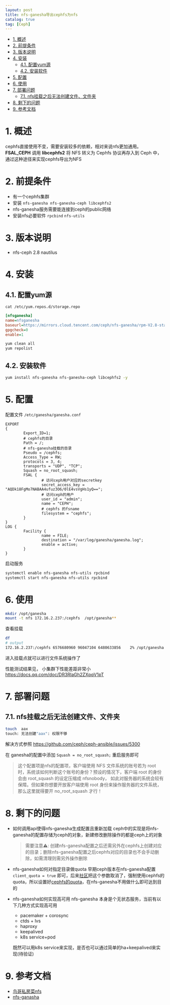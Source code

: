 ```yaml
---
layout: post
title: nfs-ganesha导出cephfs为nfs
catalog: true
tag: [Ceph]
---
```


<!-- TOC -->

- [1. 概述](#1-概述)
- [2. 前提条件](#2-前提条件)
- [3. 版本说明](#3-版本说明)
- [4. 安装](#4-安装)
  - [4.1. 配置yum源](#41-配置yum源)
  - [4.2. 安装软件](#42-安装软件)
- [5. 配置](#5-配置)
- [6. 使用](#6-使用)
- [7. 部署问题](#7-部署问题)
  - [7.1. nfs挂载之后无法创建文件、文件夹](#71-nfs挂载之后无法创建文件文件夹)
- [8. 剩下的问题](#8-剩下的问题)
- [9. 参考文档](#9-参考文档)

<!-- /TOC -->
# 1. 概述

cephfs直接使用不变，需要安装较多的依赖，相对来说nfs更加通用。
**FSAL_CEPH** 调用 **libcephfs2** 将 NFS 转义为 Cephfs 协议再存入到 Ceph 中，通过这种途径来实现cephfs导出为NFS

# 2. 前提条件

- 有一个cephfs集群
- 安装 `nfs-ganesha nfs-ganesha-ceph libcephfs2`
- nfs-ganesha服务需要能连接到ceph的public网络
- 安装nfs必要软件 `rpcbind` `nfs-utils`

# 3. 版本说明

- nfs-ceph 2.8 nautilus

# 4. 安装

## 4.1. 配置yum源

`cat /etc/yum.repos.d/storage.repo`

```ini
[nfsganesha]
name=nfsganesha
baseurl=https://mirrors.cloud.tencent.com/ceph/nfs-ganesha/rpm-V2.8-stable/nautilus/x86_64/
gpgcheck=0
enable=1
```

```bash
yum clean all
yum repolist
```

## 4.2. 安装软件

```bash
yum install nfs-ganesha nfs-ganesha-ceph libcephfs2 -y
```

# 5. 配置

配置文件 `/etc/ganesha/ganesha.conf`

```
EXPORT
{
        Export_ID=1;
        # cephfs的目录
        Path = /;
        # nfs-ganesha挂载的目录
        Pseudo = /cephfs;
        Access_Type = RW;
        protocols = 3, 4;
        transports = "UDP", "TCP";
        Squash = no_root_squash;
        FSAL {
                # 访问ceph用户对应的secretkey  
                secret_access_key = "AQDk18FgMo7NABAA4ufuz3O6/0lE4vsVgHs1yQ==";  
                # 访问ceph的用户  
                user_id = "admin";  
                name = "CEPH";  
                # cephfs 的fsname  
                filesystem = "cephfs";  
        }        
}
LOG {                         
        Facility {
                name = FILE;  
                destination = "/var/log/ganesha/ganesha.log";  
                enable = active;  
        }
}
```

启动服务

```bash
systemctl enable nfs-ganesha nfs-utils rpcbind 
systemctl start nfs-ganesha nfs-utils rpcbind
```

# 6. 使用

```bash
mkdir /opt/ganesha
mount -t nfs 172.16.2.237:/cephfs  /opt/ganesha**
```

查看挂载

```bash
df
# output
172.16.2.237:/cephfs 6576680960 96047104 6480633856    2% /opt/ganesha
```

进入挂载点就可以进行文件系统操作了

性能测试结果见， 小集群下性能差距非常小  https://docs.qq.com/doc/DR3RlaGh2ZXpqV1pT

# 7. 部署问题

## 7.1. nfs挂载之后无法创建文件、文件夹

```bash
touch  aax
touch: 无法创建"aax": 权限不够
```

解决方式参照 https://github.com/ceph/ceph-ansible/issues/5300

在 ganesha的配置中添加 `Squash = no_root_squash;` 重启服务即可

> 这个配置项是nfs的配置项，客户端使用 NFS 文件系统的账号若为 root 时，系统该如何判断这个账号的身份？预设的情况下，客户端 root 的身份会由 root_squash 的设定压缩成 nfsnobody， 如此对服务器的系统会较有保障。但如果你想要开放客户端使用 root 身份来操作服务器的文件系统，那么这里就得要开 no_root_squash 才行！

# 8. 剩下的问题

- 如何调用api使得nfs-ganesha生成配置且重新加载
  ceph中的实现是将nfs-ganesha的配置存储为ceph的对象，新建修改删除操作的都是ceph上的对象
  > 需要注意⚠️: 创建nfs-ganesha配置之后还需另外在cephfs上创建对应的目录；删除nfs-ganesha配置之后cephfs对应的目录也不会手动删除，如需清理则需另外操作删除
- nfs-ganesha如何对指定目录做quota
  早期ceph版本在nfs-ganesha配置 `client_quota = true` 即可，后来[社区](https://github.com/ceph/ceph/pull/14978)把这个参数取消了，强制使用cephfs的quota，所以设置好[cephfs的quota](https://docs.ceph.com/en/latest/cephfs/quota/)，在nfs-ganesha不用做什么即可达到目的
- nfs-ganesha如何实现高可用
  nfs-ganesha 本身是个无状态服务，当前有以下几种方式实现高可用
  - pacemaker + corosync
  - ctds + lvs
  - haproxy
  - keepalived
  - k8s service+pod

  既然可以用k8s service来实现，是否也可以通过简单的ha+keepalived来实现(待验证)

# 9. 参考文档

- [鸟哥私房菜nfs](http://cn.linux.vbird.org/linux_server/0330nfs.php)
- [nfs-ganasha](https://github.com/nfs-ganesha/nfs-ganesha/blob/next/src/config_samples/ceph.conf)


